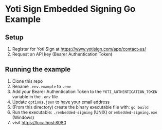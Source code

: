 # Yoti Sign Embedded Signing Go Example

## Setup

1) Register for Yoti Sign at <https://www.yotisign.com/app/contact-us/>
1) Request an API key (Bearer Authentication Token)

## Running the example

1) Clone this repo
2) Rename `.env.example` to `.env`
3) Add your Bearer Authentication Token to the `YOTI_AUTHENTICATION_TOKEN` variable in the `.env` file
4) Update `options.json` to have your email address
5) (From this directory) create the binary executable file with: `go build`
6) Run the executable: `./embedded-signing` (UNIX) or `embedded-signing.exe` (Windows)
7) visit <https://localhost:8080>
